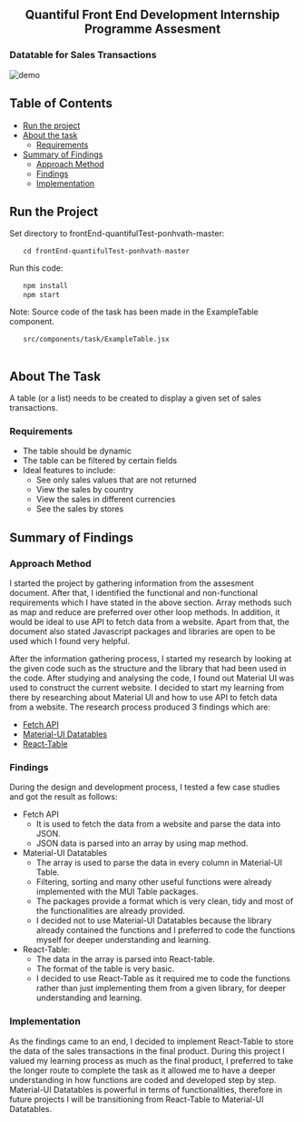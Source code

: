 <h2 align="center">Quantiful Front End Development Internship Programme Assesment</h2>
<h3>Datatable for Sales Transactions</h3>

![demo](https://user-images.githubusercontent.com/37789673/63232561-0b6e7680-c27d-11e9-835b-04f03a586b36.gif)

<!-- TABLE OF CONTENTS -->
## Table of Contents

* [Run the project](#run-the-project)
* [About the task](#about-the-task)
  * [Requirements](#requirements)
* [Summary of Findings](#summary-of-findings)
  * [Approach Method](#approach-method)
  * [Findings](#findings)
  * [Implementation](#implementation)

## Run the Project
Set directory to frontEnd-quantifulTest-ponhvath-master:
<pre>
  <code> cd frontEnd-quantifulTest-ponhvath-master </code>
</pre>
Run this code:
<pre>
  <code> npm install </code>
  <code> npm start </code>
</pre>
Note:
 Source code of the task has been made in the ExampleTable component.
 <pre>
  <code> src/components/task/ExampleTable.jsx</code>
 </pre>


<!-- ABOUT THE TASK -->
## About The Task
A table (or a list) needs to be created to display a given set of sales transactions.

### Requirements
* The table should be dynamic
* The table can be filtered by certain fields
* Ideal features to include:
  * See only sales values that are not returned
  * View the sales by country
  * View the sales in different currencies
  * See the sales by stores



<!-- SUMMARY OF FINDINDS -->
## Summary of Findings
### Approach Method
I started the project by gathering information from the assesment document. After that, I identified the functional and non-functional
requirements which I have stated in the above section. Array methods such as map and reduce are preferred over other loop methods. In
addition, it would be ideal to use API to fetch data from a website. Apart from that, the document also stated Javascript packages and 
libraries are open to be used which I found very helpful. 

After the information gathering process, I started my research by looking at the given code such as the structure and the library that 
had been used in the code. After studying and analysing the code, I found out Material UI was used to construct the current website. I 
decided to start my learning from there by researching about Material UI and how to use API to fetch data from a website. The research
process produced 3 findings which are:
* [Fetch API](https://developer.mozilla.org/en-US/docs/Web/API/Fetch_API)
  <!-- * Used to fetch data from a website and parse it into JSON -->
* [Material-UI Datatables](https://www.npmjs.com/package/mui-datatables)
  <!-- * Data table components with features such as sorting, filtering, searching... -->
* [React-Table](https://www.npmjs.com/package/react-table)
  <!--  * Lightweight, fast and extendable datagrid -->
 
### Findings
During the design and development process, I tested a few case studies and got the result as follows:
* Fetch API
  * It is used to fetch the data from a website and parse the data into JSON.
  * JSON data is parsed into an array by using map method.
* Material-UI Datatables
  * The array is used to parse the data in every column in Material-UI Table.
  * Filtering, sorting and many other useful functions were already implemented with the MUI Table packages.
  * The packages provide a format which is very clean, tidy and most of the functionalities are already provided.
  * I decided not to use Material-UI Datatables because the library already contained the functions and I preferred to code the functions myself for deeper understanding and learning.
* React-Table:
  * The data in the array is parsed into React-table.
  * The format of the table is very basic.
  * I decided to use React-Table as it required me to code the functions rather than just implementing them from a given library, for deeper understanding and learning.


### Implementation
As the findings came to an end, I decided to implement React-Table to store the data of the sales transactions in the final product. During this project I valued my learning process as much as the final product, I preferred to take the longer route to complete the task as it allowed me to have a deeper understanding in how functions are coded and developed step by step. Material-UI Datatables is powerful in terms of functionalities, therefore in future projects I will be transitioning from React-Table to Material-UI Datatables.
